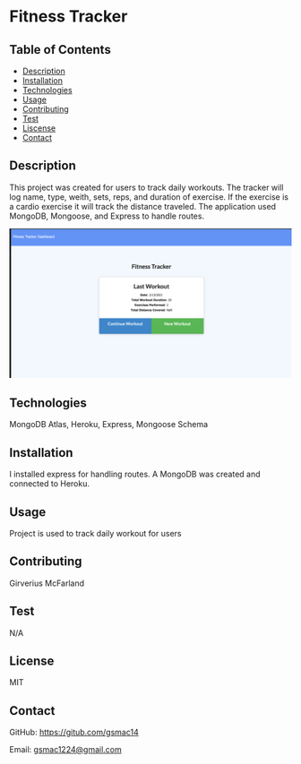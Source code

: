 
  # Fitness Tracker
  
  ## Table of Contents
  * [Description](#description)
  * [Installation](#installation)
  * [Technologies](#technologies)
  * [Usage](#usage)
  * [Contributing](#contributing)
  * [Test](#test)
  * [Liscense](#liscense)
  * [Contact](#contact)
  
  ## Description
  This project was created for users to track daily workouts. The tracker will log name, type, weith, sets, reps, and duration of exercise. If the exercise is a cardio exercise it will track the distance traveled. The application used MongoDB, Mongoose, and Express to handle routes. 

  ![Alt text](/Fitness.png)

  ## Technologies
  MongoDB Atlas, Heroku, Express, Mongoose Schema

  ## Installation
  I installed express for handling routes. A MongoDB was created and connected to Heroku.
  
  ## Usage
  Project is used to track daily workout for users
  
  ## Contributing 
  Girverius McFarland

  ## Test
  N/A 

  ## License
  MIT

  ## Contact
  GitHub: https://gitub.com/gsmac14

  Email: gsmac1224@gmail.com

